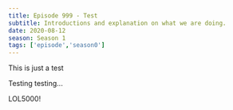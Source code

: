 ```yaml
---
title: Episode 999 - Test
subtitle: Introductions and explanation on what we are doing.
date: 2020-08-12
season: Season 1
tags: ['episode','season0']
---
```


This is just a test

Testing testing...

LOL5000!

